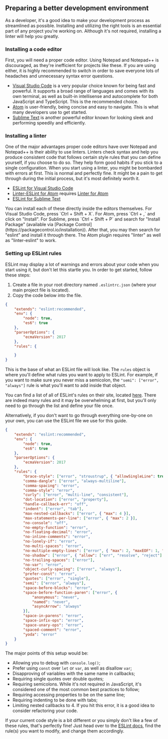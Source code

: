## Preparing a better development environment

As a developer, it's a good idea to make your development process as streamlined as possible. Installing and utilizing the right tools is an essential part of any project you're working on. Although it's not required, installing a linter will help you greatly.

### Installing a code editor

First, you will need a proper code editor. Using Notepad and Notepad++ is discouraged, as they're inefficient for projects like these. If you are using either, it is highly recommended to switch in order to save everyone lots of headaches and unnecessary syntax error questions.

* [Visual Studio Code](https://code.visualstudio.com/) is a very popular choice known for being fast and powerful. It supports a broad range of languages and comes with its own terminal, as well as built-in intellisense and autocomplete for both JavaScript and TypeScript. This is the recommended choice.
* [Atom](https://atom.io/) is user-friendly, being concise and easy to navigate. This is what many developers use to get started.
* [Sublime Text](https://www.sublimetext.com/) is another powerful editor known for looking sleek and performing speedily and efficiently.

### Installing a linter

One of the major advantages proper code editors have over Notepad and Notepad++ is their ability to use linters. Linters check syntax and help you produce consistent code that follows certain style rules that you can define yourself, if you choose to do so. They help form good habits if you stick to a single configuration. When you start using a linter, you might be bombarded with errors at first. This is normal and perfectly fine. It might be a pain to get through during the initial process, but it's most definitely worth it.

* [ESLint for Visual Studio Code](https://marketplace.visualstudio.com/items?itemName=dbaeumer.vscode-eslint)
* [Linter-ESLint for Atom](https://atom.io/packages/linter-eslint) requires [Linter for Atom](https://atom.io/packages/linter)
* [ESLint for Sublime Text](https://packagecontrol.io/packages/ESLint)

<p class="tip">You can install each of these directly inside the editors themselves. For Visual Studio Code, press `Ctrl + Shift + X`. For Atom, press `Ctrl + ,` and click on "Install". For Sublime, press `Ctrl + Shift + P` and search for "Install Package" (available via [Package Control](https://packagecontrol.io/installation)). After that, you may then search for "eslint" and install it through there.
The Atom plugin requires "linter" as well as "linter-eslint" to work.</p>

### Setting up ESLint rules

ESLint may display a lot of warnings and errors about your code when you start using it, but don't let this startle you. In order to get started, follow these steps:

1. Create a file in your root directory named `.eslintrc.json` (where your main project file is located).
2. Copy the code below into the file.

```json
{
	"extends": "eslint:recommended",
	"env": {
		"node": true,
		"es6": true
	},
	"parserOptions": {
		"ecmaVersion": 2017
	},
	"rules": {

	}
}
```

This is the base of what an ESLint file will look like. The `rules` object is where you'll define what rules you want to apply to ESLint. For example, if you want to make sure you never miss a semicolon, the `"semi": ["error", "always"]` rule is what you'll want to add inside that object.

You can find a list of all of ESLint's rules on their site, located [here](https://eslint.org/). There are indeed many rules and it may be overwhelming at first, but you'll only need to go through the list and define your file once.

Alternatively, if you don't want to go through everything one-by-one on your own, you can use the ESLint file we use for this guide.

```json
{
	"extends": "eslint:recommended",
	"env": {
		"node": true,
		"es6": true
	},
	"parserOptions": {
		"ecmaVersion": 2017
	},
	"rules": {
		"brace-style": ["error", "stroustrup", { "allowSingleLine": true }],
		"comma-dangle": ["error", "always-multiline"],
		"comma-spacing": "error",
		"comma-style": "error",
		"curly": ["error", "multi-line", "consistent"],
		"dot-location": ["error", "property"],
		"handle-callback-err": "off",
		"indent": ["error", "tab"],
		"max-nested-callbacks": ["error", { "max": 4 }],
		"max-statements-per-line": ["error", { "max": 2 }],
		"no-console": "off",
		"no-empty-function": "error",
		"no-floating-decimal": "error",
		"no-inline-comments": "error",
		"no-lonely-if": "error",
		"no-multi-spaces": "error",
		"no-multiple-empty-lines": ["error", { "max": 2, "maxEOF": 1, "maxBOF": 0 }],
		"no-shadow": ["error", { "allow": ["err", "resolve", "reject"] }],
		"no-trailing-spaces": ["error"],
		"no-var": "error",
		"object-curly-spacing": ["error", "always"],
		"prefer-const": "error",
		"quotes": ["error", "single"],
		"semi": ["error", "always"],
		"space-before-blocks": "error",
		"space-before-function-paren": ["error", {
			"anonymous": "never",
			"named": "never",
			"asyncArrow": "always"
		}],
		"space-in-parens": "error",
		"space-infix-ops": "error",
		"space-unary-ops": "error",
		"spaced-comment": "error",
		"yoda": "error"
	}
}
```

The major points of this setup would be:

* Allowing you to debug with `console.log()`;
* Prefer using `const` over `let` or `var`, as well as disallow `var`;
* Disapproving of variables with the same name in callbacks;
* Requiring single quotes over double quotes;
* Requiring semicolons. While it's not required in JavaScript, it's considered one of the most common best practices to follow;
* Requiring accessing properties to be on the same line;
* Requiring indenting to be done with tabs;
* Limiting nested callbacks to 4. If you hit this error, it is a good idea to consider refactoring your code.

If your current code style is a bit different or you simply don't like a few of these rules, that's perfectly fine! Just head over to the [ESLint docs](https://eslint.org/docs/rules/), find the rule(s) you want to modify, and change them accordingly.
